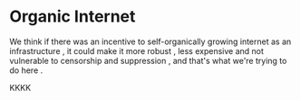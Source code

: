 # Organic Internet
We think if there was an incentive to self-organically growing internet as an infrastructure , it could make it more robust , less expensive and not vulnerable to censorship and suppression , and that's what we're trying to do here .


KKKK
